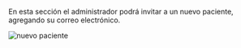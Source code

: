 En esta sección el administrador podrá invitar a un nuevo paciente, agregando su correo electrónico. 

![nuevo paciente](https://s3-us-west-2.amazonaws.com/andarwiki/nuevo_paciente.jpg)
